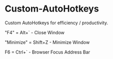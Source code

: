 # Custom-AutoHotkeys
Custom AutoHotkeys for efficiency / productivity.

"F4" = Alt+` - Close Window

"Minimize" = Shift+Z - Minimize Window

F6 = Ctrl+` - Browser Focus Address Bar

